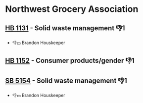 # Northwest Grocery Association

## [HB 1131](/bill/2023-24/hb/1131/) - Solid waste management  👎1 
* 👎💵 Brandon Houskeeper

## [HB 1152](/bill/2023-24/hb/1152/) - Consumer products/gender  👎1 

## [SB 5154](/bill/2023-24/sb/5154/) - Solid waste management  👎1 
* 👎💵 Brandon Houskeeper